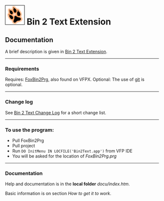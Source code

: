 # ![](vfpx_maxi.gif "VFPX") Bin 2 Text Extension
## Documentation

A brief description is given in [Bin 2 Text Extension](../README.md).

---
### Requirements
Requires: [FoxBin2Prg](https://github.com/fdbozzo/foxbin2prg), also found on VFPX.
Optional: The use of [git](https://git-scm.com/) is optional.

---
### Change log
See [Bin 2 Text Change Log](change_log.md) for a short change list.

---
### To use the program:
* Pull FoxBin2Prg
* Pull project
* Run `DO InitMenu IN LOCFILE('Bin2Text.app')` from VFP IDE
 * You will be asked for the location of _FoxBin2Prg.prg_

---
###  Documentation
Help and documentation is in the **local folder** _docu/index.htm_.

Basic information is on section _How to get it to work_.
